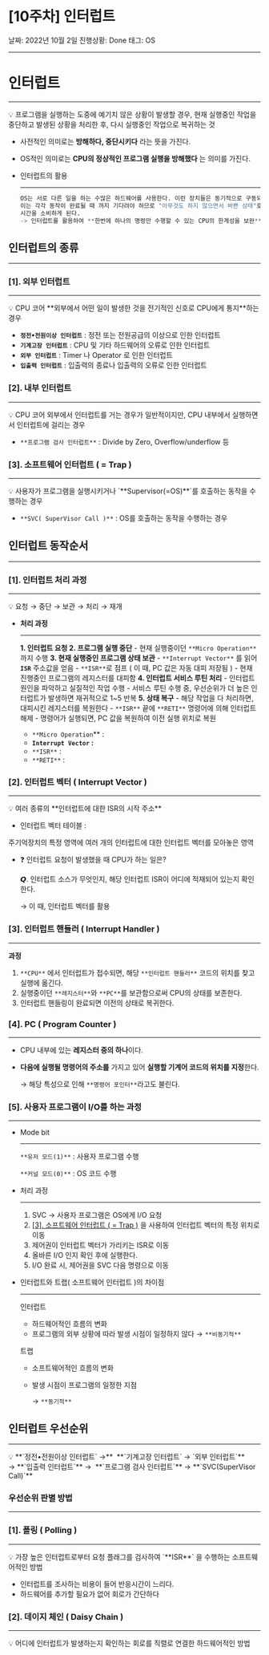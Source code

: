 # [10주차] 인터럽트

날짜: 2022년 10월 2일
진행상황: Done
태그: OS

---

# 인터럽트

---

<aside>
💡 프로그램을 실행하는 도중에 예기치 않은 상황이 발생할 경우, 현재 실행중인 작업을 중단하고 발생된 상황을 처리한 후, 다시 실행중인 작업으로 복귀하는 것

</aside>

- 사전적인 의미로는 **방해하다, 중단시키다** 라는 뜻을 가진다.
- OS적인 의미로는 **CPU의 정상적인 프로그램 실행을 방해했다** 는 의미를 가진다.
- 인터럽트의 활용
    
    ---
    
    ```python
    OS는 서로 다른 일을 하는 수많은 하드웨어를 사용한다. 이런 장치들은 동기적으로 구동되는데,
    이는 각각 동작이 완료될 때 까지 기다려야 하므로 "아무것도 하지 않으면서 바쁜 상태"로 많은
    시간을 소비하게 된다. 
    -> 인터럽트를 활용하여 **한번에 하나의 명령만 수행할 수 있는 CPU의 한계성을 보완**할 수 있다
    ```
    

## 인터럽트의 종류

---

### [1]. 외부 인터럽트

---

<aside>
💡 CPU 코어 **외부에서 어떤 일이 발생한 것을 전기적인 신호로 CPU에게 통지**하는 경우

</aside>

- **`정전•전원이상 인터럽트`** : 정전 또는 전원공급의 이상으로 인한 인터럽트
- **`기계고장 인터럽트`** : CPU 및 기타 하드웨어의 오류로 인한 인터럽트
- **`외부 인터럽트`** : Timer 나 Operator 로 인한 인터럽트
- **`입출력 인터럽트`** : 입출력의 종료나 입출력의 오류로 인한 인터럽트

### [2]. 내부 인터럽트

---

<aside>
💡 CPU 코어 외부에서 인터럽트를 거는 경우가 일반적이지만, CPU 내부에서 실행하면서 인터럽트에 걸리는 경우

</aside>

- `**프로그램 검사 인터럽트**` : Divide by Zero, Overflow/underflow 등

### [3]. 소프트웨어 인터럽트 ( = Trap )

---

<aside>
💡 사용자가 프로그램을 실행시키거나 `**Supervisor(=OS)**`를 호출하는 동작을 수행하는 경우

</aside>

- `**SVC( SuperVisor Call )**` : OS를 호출하는 동작을 수행하는 경우

## 인터럽트 동작순서

---

### [1]. 인터럽트 처리 과정

---

<aside>
💡 요청 → 중단 → 보관 → 처리 → 재개

</aside>

- **처리 과정**
    
    ---
    
    **1. 인터럽트 요청
    2. 프로그램 실행 중단**
    	 - 현재 실행중이던 `**Micro Operation**` 까지 수행
    **3. 현재 실행중인 프로그램 상태 보관**
    	 - `**Interrupt Vector**` 를 읽어 **`ISR`** 주소값을 얻음
    	 - `**ISR**`로 점프 ( 이 때, PC 값은 자동 대피 저장됨 )
    	 - 현재 진행중인 프로그램의 레지스터를 대피함
    **4. 인터럽트 서비스 루틴 처리**
    	 - 인터럽트 원인을 파악하고 실질적인 작업 수행
    	 - 서비스 루틴 수행 중, 우선순위가 더 높은 인터럽트가 발생하면 재귀적으로 1~5 반복
    **5. 상태 복구**
    	 - 해당 작업을 다 처리하면, 대피시킨 레지스터를 복원한다
    	 - `**ISR**` 끝에 `**RETI**` 명령어에 의해 인터럽트 해제
    	 - 명령어가 실행되면, PC 값을 복원하여 이전 실행 위치로 복원
    
    - `**Micro Operation`** :
    - **`Interrupt Vector` :**
    - `**ISR**` :
    - `**RETI**` :
    

### [2]. 인터럽트 벡터 ( Interrupt Vector )

---

<aside>
💡 여러 종류의 **인터럽트에 대한 ISR의 시작 주소**

</aside>

- 인터럽트 벡터 테이블 :

주기억장치의 특정 영역에 여러 개의 인터럽트에 대한 인터럽트 벡터를 모아놓은 영역

- ❓ 인터럽트 요청이 발생했을 때 CPU가 하는 일은?
    
    𝙌. 인터럽트 소스가 무엇인지, 해당 인터럽트 ISR이 어디에 적재되어 있는지 확인한다.
    
    → 이 때, 인터럽트 벡터를 활용
    

### [3]. 인터럽트 핸들러 ( Interrupt Handler )

---

**과정**

1. `**CPU**` 에서 인터럽트가 접수되면, 해당 `**인터럽트 핸들러**` 코드의 위치를 찾고 실행에 옮긴다.
2. 실행중이던 `**레지스터**`와 `**PC**`를 보관함으로써 CPU의 상태를 보존한다.
3. 인터럽트 핸들링이 완료되면 이전의 상태로 복귀한다.

### [4]. PC ( Program Counter )

---

- CPU 내부에 있는 **레지스터 중의 하나**이다.
- **다음에 실행될 명령어의 주소를** 가지고 있어 **실행할 기계어 코드의 위치를 지정**한다.
    
    → 해당 특성으로 인해 `**명령어 포인터**`라고도 불린다.
    

### [5]. 사용자 프로그램이 I/O를 하는 과정

---

- Mode bit
    
    ---
    
    `**유저 모드(1)**` : 사용자 프로그램 수행
    
    `**커널 모드(0)**` : OS 코드 수행
    
- 처리 과정
    
    ---
    
    1. SVC → 사용자 프로그램은 OS에게 I/O 요청
    2. [[3]. 소프트웨어 인터럽트 ( = Trap )](%5B10%E1%84%8C%E1%85%AE%E1%84%8E%E1%85%A1%5D%20%E1%84%8B%E1%85%B5%E1%86%AB%E1%84%90%E1%85%A5%E1%84%85%E1%85%A5%E1%86%B8%E1%84%90%E1%85%B3%206dbd4f15b4e043a2af4d2f83de2269e2.md)  을 사용하여 인터럽트 벡터의 특정 위치로 이동
    3. 제어권이 인터럽트 벡터가 가리키는 ISR로 이동
    4. 올바른 I/O 인지 확인 후에 실행한다.
    5. I/O 완료 시, 제어권을 SVC 다음 명령으로 이동
    
- 인터럽트와 트랩( 소프트웨어 인터럽트 )의 차이점
    
    ---
    
    인터럽트
    
    - 하드웨어적인 흐름의 변화
    - 프로그램의 외부 상황에 따라 발생 시점이 일정하지 않다 → `**비동기적**`
    
    트랩
    
    - 소프트웨어적인 흐름의 변화
    - 발생 시점이 프로그램의 일정한 지점
        
        → `**동기적**`
        

## 인터럽트 우선순위

---

<aside>
💡 **`정전•전원이상 인터럽트` →**  **`기계고장 인터럽트` → `외부 인터럽트`** → **`입출력 인터럽트`**
→  **`프로그램 검사 인터럽트`** → **`SVC(SuperVisor Call)`**

</aside>

### 우선순위 판별 방법

---

### [1]. 폴링 ( Polling )

---

<aside>
💡 가장 높은 인터럽트로부터 요청 플래그를 검사하여 `**ISR**` 을 수행하는 소프트웨어적인 방법

</aside>

- 인터럽트를 조사하는 비용이 들어 반응시간이 느리다.
- 하드웨어를 추가할 필요가 없어 회로가 간단하다

### [2]. 데이지 체인 (  Daisy Chain )

---

<aside>
💡 어디에 인터럽트가 발생하는지 확인하는 회로를 직렬로 연결한 하드웨어적인 방법

</aside>